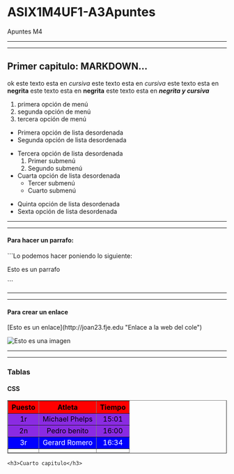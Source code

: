 # ASIX1M4UF1-A3Apuntes
Apuntes M4

<hr>
<hr>

## Primer capitulo: MARKDOWN...
ok
este texto esta en *cursiva*
este texto esta en _cursiva_
este texto esta en **negrita**
este texto esta en __negrita__
este texto esta en **_negrita y cursiva_**
1. primera opción de menú
2. segunda opción de menú
3. tercera opción de menú

* Primera opción de lista desordenada
* Segunda opción de lista desordenada
- Tercera opción de lista desordenada
    1. Primer submenú
    2. Segundo submenú
- Cuarta opción de lista desordenada
    * Tercer submenú
    * Cuarto submenú
+ Quinta opción de lista desordenada
+ Sexta opción de lista desordenada

<hr>
<hr>

<h4>Para hacer un parrafo:</h4>
```Lo podemos hacer poniendo lo siguiente: <p>Esto es un parrafo</p>```

<hr>
<hr>

<h4>Para crear un enlace</h4>
[Esto es un enlace](http://joan23.fje.edu "Enlace a la web del cole")

![Esto es una imagen](https://github.com/JavierMartinez05/ASIX1M4UF1-A3Apuntes/blob/main/diagrama.jpg "Titulo opcional de la imagen")

<hr>
<hr>

<h3>Tablas</h3>
<h4>CSS</h4>
<head>
    <meta charset="UTF-8">
    <meta name="viewport" content="width=device-width, initial-scale=1.0">
    <title>Document</title>
    <style>
        .textovioleta{
            color: black;
            background-color: blueviolet;
        }
        #primerafila{
            color: black;
            background-color: red;
        }
    </style>
</head>
<body>
    <table border="1" style="color: red; text-align: center;">
        <thead>
            <tr id="primerafila">
                <th>Puesto</th>
                <th>Atleta</th>
                <th>Tiempo</th>
            </tr>
        </thead>
        <tbody style="background-color: rgb(0, 0, 255); color:white">
            <tr class="textovioleta">
                <td>1r</td>
                <td>Michael Phelps</td>
                <td>15:01</td>
            </tr>
            <tr class="textovioleta">
                <td>2n</td>
                <td>Pedro benito</td>
                <td>16:00</td>
            </tr>
            <tr>
                <td>3r</td>
                <td>Gerard Romero</td>
                <td>16:34</td>
            </tr>
        </tbody>
        <tfoot>
            <tr>
                <th></th>
                <th></th>
                <th></th>
            </tr>
        </tfoot>
    </table>
    
    <h3>Cuarto capitulo</h3>
    
</body>